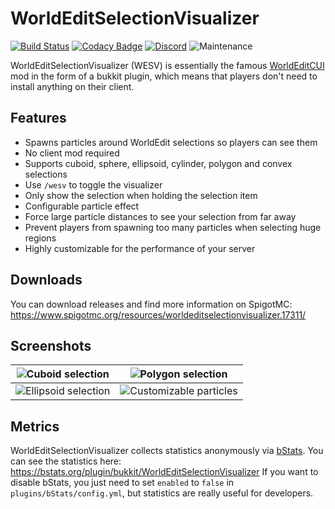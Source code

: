 # WorldEditSelectionVisualizer
[![Build Status](https://travis-ci.org/MrMicky-FR/WorldEditSelectionVisualizer.svg?branch=master)](https://travis-ci.org/MrMicky-FR/WorldEditSelectionVisualizer)
[![Codacy Badge](https://api.codacy.com/project/badge/Grade/a9fd5bd3cfa3443cac965a7c89ebbccb)](https://www.codacy.com/app/MrMicky-FR/WorldEditSelectionVisualizer?utm_source=github.com&amp;utm_medium=referral&amp;utm_content=MrMicky-FR/WorldEditSelectionVisualizer&amp;utm_campaign=Badge_Grade)
[![Discord](https://img.shields.io/discord/390919659874156560.svg?label=discord&logo=discord&logoColor=fff&style=flat)](https://discord.gg/q9UwaBT)
![Maintenance](https://img.shields.io/maintenance/yes/2019.svg)

WorldEditSelectionVisualizer (WESV) is essentially the famous [WorldEditCUI](http://www.minecraftforum.net/topic/2171206-172-worldeditcui/) mod in the form of a bukkit plugin, which means that players don't need to install anything on their client.

## Features

- Spawns particles around WorldEdit selections so players can see them
- No client mod required
- Supports cuboid, sphere, ellipsoid, cylinder, polygon and convex selections
- Use `/wesv` to toggle the visualizer
- Only show the selection when holding the selection item
- Configurable particle effect
- Force large particle distances to see your selection from far away
- Prevent players from spawning too many particles when selecting huge regions
- Highly customizable for the performance of your server

## Downloads

You can download releases and find more information on SpigotMC: https://www.spigotmc.org/resources/worldeditselectionvisualizer.17311/

## Screenshots

| ![Cuboid selection](http://i.imgur.com/0MAcN3o.png)          | ![Polygon selection](http://i.imgur.com/OqSQQr7.png)         |
| ------------------------------------------------------------ | ------------------------------------------------------------ |
| ![Ellipsoid selection](http://i.imgur.com/pOwYY62.png)       | ![Customizable particles](http://i.imgur.com/VcR0IMA.png)    |

## Metrics

WorldEditSelectionVisualizer collects statistics anonymously via [bStats](https://bstats.org/). You can see the statistics here: https://bstats.org/plugin/bukkit/WorldEditSelectionVisualizer
If you want to disable bStats, you just need to set `enabled` to `false` in `plugins/bStats/config.yml`, but statistics are really useful for developers.
